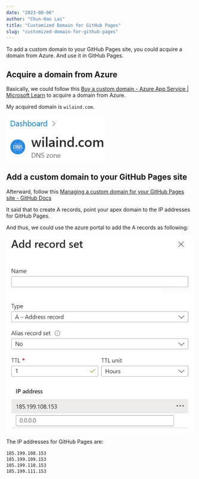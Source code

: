 ```yaml
--- 
date: "2023-08-06"
author: "Chun-Hao Lai"
title: "Customized Domain for GitHub Pages"
slug: "customized-domain-for-github-pages"
---
```


To add a custom domain to your GitHub Pages site, you could acquire a domain from Azure. And use it in GitHub Pages.

## Acquire a domain from Azure

Basically, we could follow this [Buy a custom domain - Azure App Service | Microsoft Learn](https://learn.microsoft.com/en-us/azure/app-service/manage-custom-dns-buy-domain) to acquire a domain from Azure.

My acquired domain is `wilaind.com`.

![Domain](domain.png)

## Add a custom domain to your GitHub Pages site

Afterward, follow this [Managing a custom domain for your GitHub Pages site - GitHub Docs](https://docs.github.com/en/pages/configuring-a-custom-domain-for-your-github-pages-site/managing-a-custom-domain-for-your-github-pages-site#configuring-an-apex-domain)

It said that to create A records, point your apex domain to the IP addresses for GitHub Pages.

And thus, we could use the azure portal to add the A records as following:

![Add a record](./addARecord.png)

The IP addresses for GitHub Pages are:

```ip
185.199.108.153
185.199.109.153
185.199.110.153
185.199.111.153
```
